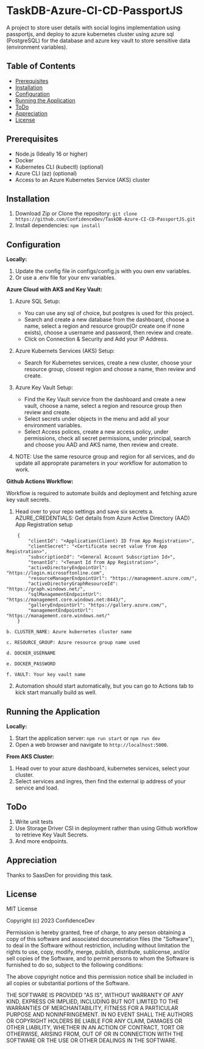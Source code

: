 # TaskDB-Azure-CI-CD-PassportJS

A project to store user details with social logins implementation using passportjs, and deploy to azure kubernetes cluster using azure sql (PostgreSQL) for the database and azure key vault to store sensitive data (environment variables).

## Table of Contents

- [Prerequisites](#prerequisites)
- [Installation](#installation)
- [Configuration](#configuration)
- [Running the Application](#running-the-application)
- [ToDo](#todo)
- [Appreciation](#appreciation)
- [License](#license)

## Prerequisites

- Node.js (Ideally 16 or higher)
- Docker
- Kubernetes CLI (kubectl) (optional)
- Azure CLI (az) (optional)
- Access to an Azure Kubernetes Service (AKS) cluster

## Installation

1. Download Zip or Clone the repository: `git clone https://github.com/ConfidenceDev/TaskDB-Azure-CI-CD-PassportJS.git`
2. Install dependencies: `npm install`

## Configuration

<b>Locally:</b>

1. Update the config file in configs/config.js with you own env variables.
2. Or use a .env file for your env variables.

<b>Azure Cloud with AKS and Key Vault:</b>

1. Azure SQL Setup:

   - You can use any sql of choice, but postgres is used for this project.
   - Search and create a new database from the dashboard, choose a name, select a region and resource group(Or create one if none exists), choose a username and password, then review and create.
   - Click on Connection & Security and Add your IP Address.

2. Azure Kubernets Services (AKS) Setup:

   - Search for Kubernetes services, create a new cluster, choose your resource group, closest region and choose a name, then review and create.

3. Azure Key Vault Setup:

   - Find the Key Vault service from the dashboard and create a new vault, choose a name, select a region and resource group then review and create.
   - Select secrets under objects in the menu and add all your environment variables.
   - Select Access polices, create a new access policy, under permissions, check all secret permissions, under principal, search and choose you AAD and AKS name, then review and create.

4. NOTE: Use the same resource group and region for all services, and do update all approprate parameters in your workflow for automation to work.

<b>Github Actions Workflow:</b>

Workflow is required to automate builds and deployment and fetching azure key vault secrets.

1. Head over to your repo settings and save six secrets
   a. AZURE_CREDENTIALS: Get details from Azure Active Directory (AAD) App Registration setup

```
    {
        "clientId": "<Application(Client) ID from App Registration>",
        "clientSecret": "<Certificate secret value from App Registration>",
        "subscriptionId": "<General Account Subscription Id>",
        "tenantId": "<Tenant Id from App Registration>",
        "activeDirectoryEndpointUrl": "https://login.microsoftonline.com",
        "resourceManagerEndpointUrl": "https://management.azure.com/",
        "activeDirectoryGraphResourceId": "https://graph.windows.net/",
        "sqlManagementEndpointUrl": "https://management.core.windows.net:8443/",
        "galleryEndpointUrl": "https://gallery.azure.com/",
        "managementEndpointUrl": "https://management.core.windows.net/"
    }
```

    b. CLUSTER_NAME: Azure kubernetes cluster name

    c. RESOURCE_GROUP: Azure resource group name used

    d. DOCKER_USERNAME

    e. DOCKER_PASSWORD

    f. VAULT: Your key vault name

2. Automation should start automatically, but you can go to Actions tab to kick start manually build as well.

## Running the Application

<b>Locally:</b>

1. Start the application server: `npm run start` or `npm run dev`
2. Open a web browser and navigate to `http://localhost:5000`.

<b>From AKS Cluster:</b>

1. Head over to your azure dashboard, kubernetes services, select your cluster.
2. Select services and ingres, then find the external ip address of your service and load.

## ToDo

1. Write unit tests
2. Use Storage Driver CSI in deployment rather than using Github workflow to retrieve Key Vault Secrets.
3. And more endpoints.

## Appreciation

Thanks to SaasDen for providing this task.

## License

MIT License

Copyright (c) 2023 ConfidenceDev

Permission is hereby granted, free of charge, to any person obtaining a copy
of this software and associated documentation files (the "Software"), to deal
in the Software without restriction, including without limitation the rights
to use, copy, modify, merge, publish, distribute, sublicense, and/or sell
copies of the Software, and to permit persons to whom the Software is
furnished to do so, subject to the following conditions:

The above copyright notice and this permission notice shall be included in all
copies or substantial portions of the Software.

THE SOFTWARE IS PROVIDED "AS IS", WITHOUT WARRANTY OF ANY KIND, EXPRESS OR
IMPLIED, INCLUDING BUT NOT LIMITED TO THE WARRANTIES OF MERCHANTABILITY,
FITNESS FOR A PARTICULAR PURPOSE AND NONINFRINGEMENT. IN NO EVENT SHALL THE
AUTHORS OR COPYRIGHT HOLDERS BE LIABLE FOR ANY CLAIM, DAMAGES OR OTHER
LIABILITY, WHETHER IN AN ACTION OF CONTRACT, TORT OR OTHERWISE, ARISING FROM,
OUT OF OR IN CONNECTION WITH THE SOFTWARE OR THE USE OR OTHER DEALINGS IN THE
SOFTWARE.
